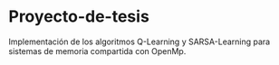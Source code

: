 # Proyecto-de-tesis
Implementación de los algoritmos Q-Learning y SARSA-Learning para sistemas de memoria compartida con OpenMp.
